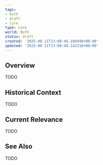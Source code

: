 ```yaml
---
tags:
- both
- draft
- lore
type: Lore
world: Both
status: draft
created: '2025-08-11T13:08:46.100498+00:00'
updated: '2025-08-11T13:08:48.142210+00:00'
---
```



## Overview

TODO
## Historical Context

TODO
## Current Relevance

TODO
## See Also

TODO
